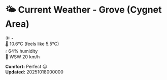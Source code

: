 # 🌤️ Current Weather - Grove (Cygnet Area)

☀️ **-**  
🌡️ 10.6°C (feels like 5.5°C)  
💧 64% humidity  
💨 WSW 20 km/h  

**Comfort:** Perfect 😌  
**Updated:** 20251018000000

